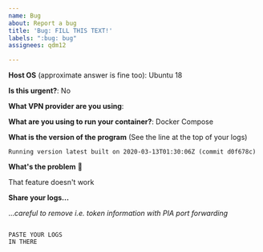 ```yaml
---
name: Bug
about: Report a bug
title: 'Bug: FILL THIS TEXT!'
labels: ":bug: bug"
assignees: qdm12

---
```


**Host OS** (approximate answer is fine too): Ubuntu 18

**Is this urgent?**: No

**What VPN provider are you using**:

**What are you using to run your container?**: Docker Compose

**What is the version of the program** (See the line at the top of your logs)

```
Running version latest built on 2020-03-13T01:30:06Z (commit d0f678c)
```

**What's the problem** 🤔

That feature doesn't work

**Share your logs...**

...*careful to remove i.e. token information with PIA port forwarding*

```log

PASTE YOUR LOGS
IN THERE

```
